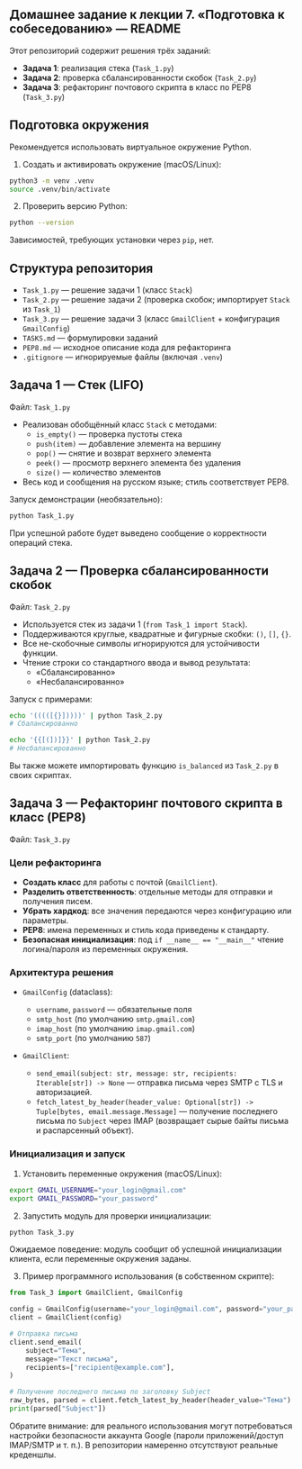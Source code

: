 ## Домашнее задание к лекции 7. «Подготовка к собеседованию» — README

Этот репозиторий содержит решения трёх заданий:

- **Задача 1**: реализация стека (`Task_1.py`)
- **Задача 2**: проверка сбалансированности скобок (`Task_2.py`)
- **Задача 3**: рефакторинг почтового скрипта в класс по PEP8 (`Task_3.py`)


## Подготовка окружения

Рекомендуется использовать виртуальное окружение Python.

1) Создать и активировать окружение (macOS/Linux):

```bash
python3 -m venv .venv
source .venv/bin/activate
```

2) Проверить версию Python:

```bash
python --version
```

Зависимостей, требующих установки через `pip`, нет.


## Структура репозитория

- `Task_1.py` — решение задачи 1 (класс `Stack`)
- `Task_2.py` — решение задачи 2 (проверка скобок; импортирует `Stack` из `Task_1`)
- `Task_3.py` — решение задачи 3 (класс `GmailClient` + конфигурация `GmailConfig`)
- `TASKS.md` — формулировки заданий
- `PEP8.md` — исходное описание кода для рефакторинга
- `.gitignore` — игнорируемые файлы (включая `.venv`)


## Задача 1 — Стек (LIFO)

Файл: `Task_1.py`

- Реализован обобщённый класс `Stack` с методами:
  - `is_empty()` — проверка пустоты стека
  - `push(item)` — добавление элемента на вершину
  - `pop()` — снятие и возврат верхнего элемента
  - `peek()` — просмотр верхнего элемента без удаления
  - `size()` — количество элементов
- Весь код и сообщения на русском языке; стиль соответствует PEP8.

Запуск демонстрации (необязательно):

```bash
python Task_1.py
```

При успешной работе будет выведено сообщение о корректности операций стека.


## Задача 2 — Проверка сбалансированности скобок

Файл: `Task_2.py`

- Используется стек из задачи 1 (`from Task_1 import Stack`).
- Поддерживаются круглые, квадратные и фигурные скобки: `()`, `[]`, `{}`.
- Все не-скобочные символы игнорируются для устойчивости функции.
- Чтение строки со стандартного ввода и вывод результата:
  - «Сбалансированно»
  - «Несбалансированно»

Запуск с примерами:

```bash
echo '(((([{}]))))' | python Task_2.py
# Сбалансированно

echo '{{[(])]}}' | python Task_2.py
# Несбалансированно
```

Вы также можете импортировать функцию `is_balanced` из `Task_2.py` в своих скриптах.


## Задача 3 — Рефакторинг почтового скрипта в класс (PEP8)

Файл: `Task_3.py`

### Цели рефакторинга

- **Создать класс** для работы с почтой (`GmailClient`).
- **Разделить ответственность**: отдельные методы для отправки и получения писем.
- **Убрать хардкод**: все значения передаются через конфигурацию или параметры.
- **PEP8**: имена переменных и стиль кода приведены к стандарту.
- **Безопасная инициализация**: под `if __name__ == "__main__"` чтение логина/пароля из переменных окружения.

### Архитектура решения

- `GmailConfig` (dataclass):
  - `username`, `password` — обязательные поля
  - `smtp_host` (по умолчанию `smtp.gmail.com`)
  - `imap_host` (по умолчанию `imap.gmail.com`)
  - `smtp_port` (по умолчанию `587`)

- `GmailClient`:
  - `send_email(subject: str, message: str, recipients: Iterable[str]) -> None` — отправка письма через SMTP с TLS и авторизацией.
  - `fetch_latest_by_header(header_value: Optional[str]) -> Tuple[bytes, email.message.Message]` — получение последнего письма по `Subject` через IMAP (возвращает сырые байты письма и распарсенный объект).

### Инициализация и запуск

1) Установить переменные окружения (macOS/Linux):

```bash
export GMAIL_USERNAME="your_login@gmail.com"
export GMAIL_PASSWORD="your_password"
```

2) Запустить модуль для проверки инициализации:

```bash
python Task_3.py
```

Ожидаемое поведение: модуль сообщит об успешной инициализации клиента, если переменные окружения заданы.

3) Пример программного использования (в собственном скрипте):

```python
from Task_3 import GmailClient, GmailConfig

config = GmailConfig(username="your_login@gmail.com", password="your_password")
client = GmailClient(config)

# Отправка письма
client.send_email(
    subject="Тема",
    message="Текст письма",
    recipients=["recipient@example.com"],
)

# Получение последнего письма по заголовку Subject
raw_bytes, parsed = client.fetch_latest_by_header(header_value="Тема")
print(parsed["Subject"])
```

Обратите внимание: для реального использования могут потребоваться настройки безопасности аккаунта Google (пароли приложений/доступ IMAP/SMTP и т. п.). В репозитории намеренно отсутствуют реальные креденшлы.